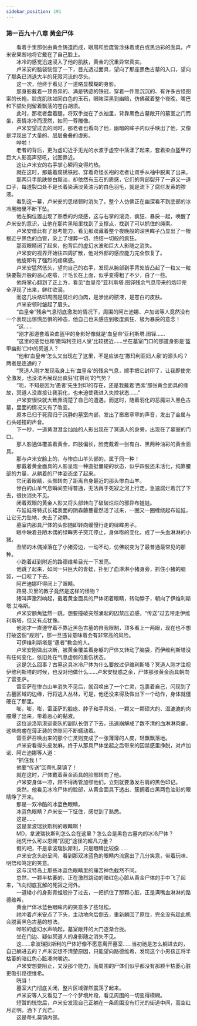 ```yaml
---
sidebar_position: 191
---
```

### 第一百九十八章 黄金尸体  


　　看着手里那张由黄金铸造而成，眼周和脸庞皆涂抹着或白或黑油彩的面具，卢米安果断地将它戴在了自己脸上。  
　　冰冷的感觉迅速浸入了他的肌肤，黄金的沉重异常真实。  
　　卢米安的脑袋恍惚了一下，目光透过面具，望向了那座黑色古墓的入口，望向了那条已消退大半的死寂河流的尽头。  
　　这一次，他终于看见了一道略显模糊的身影。  
　　那身影戴着一顶奇异的、满是锈迹的铁冠，穿着一件黑沉沉的、有许多古怪图案的长袍，脸庞肌肤如同白色的玉石，眼眸深黑到幽暗，仿佛藏着整个夜晚，嘴巴和下颌处则留着飘荡的苍白胡须。  
　　此时，那老者盘着腿，将双手拢在了衣袖里，背靠黑色古墓敞开的墓室之门而坐，表情冰冷而漠然，如同一尊雕像。  
　　卢米安望过去的同时，那老者也看向了他，幽暗的眸子内似乎映出了他，又像是浮现出了大量的、层层叠叠的虚影。  
　　哗啦！  
　　老者的背后，更为虚幻近乎无光的水波于虚空中荡漾了起来，套着染血盔甲的巨大人影高声怒吼，试图靠近。  
　　这让卢米安的右手掌心瞬间变得灼热。  
　　就在这时，那戴着腐锈铁冠、穿着奇怪长袍的老者让双手从袖中脱离了出来。  
　　那两只手肌肤惨白黯淡，却依然有玉石的质感，它们的背部裂开了一道又一道口子，每道裂口处不是长着染满淡黄油污的白色羽毛，就是流下了腐烂发黄的脓液。  
　　看到这一幕，卢米安的思绪顿时消失了，整个人仿佛正在幽深看不到底部的冰冷黑暗里不断下坠。  
　　他左胸位置出现了熟悉的灼烧感，这与右掌的滚烫、疯狂、暴戾一起，唤醒了卢米安的意识，让他在那片黑暗里找到了支撑点，找到了可以抓住的绳索。  
　　卢米安借此有了思考能力，看见那双藏着整个夜晚般的深黑眸子凸显出了一根根近乎黑色的血管，染上了埋葬一切、终结一切般的疯狂。  
　　那双眼睛闭了起来，他背后的虚幻水波和巨大人影随之消失。  
　　卢米安的视界开始往四周扩散，他对外部的感应能力完全恢复了。  
　　他旋即有了强烈的疼痛感。  
　　卢米安猛然低头，望向自己的右手，发现从腕部到手背处皆凸起了一粒又一粒快要裂开般的恶心疙瘩，汗毛长在上面，似乎变得粗了不少，白了一些。  
　　他将掌心翻到了正上方，看见“血皇帝”亚利斯塔.图铎残余气息带来的烙印完全浮现了出来，鲜红欲滴。  
　　而这几块烙印周围是腐烂的血肉，是渗出的脓液，是苍白的皮肤。  
　　卢米安顿时皱起了眉头。  
　　“血皇帝”残余气息彻底激发的情况下，周围的阿芒迪娜、卢加诺等人竟然没有一个表现出惊慌恐惧的神态，他自己也未感应到极度疯狂、极为暴戾的意念！  
　　“这……  
　　“刚才那道套着染血盔甲的身影好像就是‘血皇帝’亚利斯塔.图铎……  
　　“这里的感觉也和‘撒玛利亚妇人泉’比较接近……坐在墓室门口的那道身影是‘盔甲幽影’口中的冥道人？  
　　“他和‘血皇帝’怎么又出现在了这里，不是应该在‘撒玛利亚妇人泉’的源头吗？两者是连通的？  
　　“冥道人刚才发现我身上有‘血皇帝’的残余气息，顺手把它封印了，让我即使完全激发，也没法再展现出疯狂‘红祭司’的气势？  
　　“呃，不知是因为‘愚者’先生封印的存在，还是我戴着‘西索’那张黄金面具的缘故，冥道人没直接让我羽化，也未迫使我进入失控状态……”  
　　卢米安很快就大致弄清楚了自己的遭遇，而这时，随着羽化的恶魔进入黑色古墓，里面的情况又有了改变。  
　　原本已归于死寂归于沉静的墓室内部，发出了窸窸窣窣的声音，发出了金属与石头碰撞的声音。  
　　下一秒，一道黄澄澄金灿灿的人影出现在了冥道人的身旁，出现在了墓室的门口。  
　　那人影通体覆盖着黄金，四肢偏长，脸庞戴着一张有白、黑两种油彩的黄金面具。  
　　那与卢米安脸上的，与惨白山羊头部的，属于同一种！  
　　那戴着黄金面具的人影呈现一种直挺僵硬的状态，似乎四肢还未活化，纯靠腰部的力量，从躺着的尸体姿态坐了起来。  
　　它闭着眼睛，头部转向了距离自身最近的那头惨白山羊。  
　　惨白的山羊气息瞬间变得普通，无法再于死寂之河上行走，急速腐烂着沉了下去，很快消失不见。  
　　闭着双眼的黄金人影又将头部转向了破破烂烂的邪异布娃娃。  
　　布娃娃哥特式长裙表面的阴森藤蔓霍然活了过来，一圈又一圈缠绕起布娃娃，让它无力坠地，失去了动静。  
　　墓室内那具尸体的头部随即转向缓慢行走的绿眸男子。  
　　眼中映着丑陋木偶的绿眸男子突兀停止，身体嘭的变化，成了一头血淋淋的小猪。  
　　丑陋的木偶掉落在了小猪旁边，一动不动，仿佛蜕变为了最普通最常见的那种。  
　　小跑着赶到附近的路德维希目光一下发亮。  
　　他跳了起来，如同一只巨大的青蛙，扑到了血淋淋小猪身旁，抓住小猪的脑袋，一口咬了下去。  
　　阿芒迪娜吓得闭上了眼睛。  
　　路易.贝里的教子竟然是这样的怪物？  
　　猪叫声激烈响起，戴着黄金面具的尸体闭着眼睛，转动脖子，朝向了伊维利斯塔.艾格斯。  
　　卢米安额角猛然一跳，想要撞破突然涌起的囚禁压迫感，“传送”过去带走伊维利斯塔，但又有点犹豫。  
　　他刚才一直遵守着不靠近黑色古墓的自我限制，顶多看上一两眼，现在也不想打破这個“规则”，那一旦违背意味着会有非常高的风险。  
　　可伊维利斯塔是“愚者”教会的人。  
　　卢米安刚做出决断，被黄金覆盖着身躯的尸体又转动了脑袋，而伊维利斯塔没有任何变化，依旧处在气息虚弱的重伤状态。  
　　这是怎么回事？古墓这具冰冷尸体为什么要放过伊维利斯塔？冥道人刚才注视伊维利斯塔的时候，也没对他做什么……卢米安疑惑之余，尸体那张黄金面具朝向了雷亚萨。  
　　雷亚萨在惨白山羊消失不见后，就召唤出了一个亡灵，包裹着自己，闪现到了古墓区域的边缘，行将逃入丛林，可是，他还没来得及做出下一个动作，身体就僵硬在了那里。  
　　嘭，嘭，嘭，雷亚萨的脸庞、脖子和手背处，一颗又一颗硕大的、湿漉漉的肉瘤爆了出来，带着恶心的黏液。  
　　这位派洛斯港巡查队的副队长倒了下去，迅速崩解成了数不清的血淋淋肉瘤，这些肉瘤在薄正装的空隙间不断蠕动着。  
　　雷亚萨召唤出来的那个亡灵则变成了一张薄薄的人皮，轻飘飘落地。  
　　卢米安看得头皮发麻，终于从那具尸体坐起之后带来的囚禁感里挣脱，对卢加诺、阿芒迪娜等人道：  
　　“抓住我！”  
　　他要“传送”回蒂扎莫镇了！  
　　就在这时，尸体戴着黄金面具的脸部转向了他。  
　　卢米安身体一凉，顾不得再管加缪他们，立刻就要激发右肩的黑色印记。  
　　突然，他看见冰冷尸体的脸部，从黄金面具下透出、簇拥着白黑两色油彩的眼睛睁了开来。  
　　那是一双冷酷的冰蓝色眼睛。  
　　冰蓝色眼睛？卢米安一下怔住，感觉到了熟悉。  
　　这是……  
　　这是拿波瑞狄斯利的眼睛啊！  
　　MD，拿波瑞狄斯利怎么会在这里？怎么会是黑色古墓内的冰冷尸体？  
　　祂凭什么可以恩赐“囚犯”途径的超凡力量？  
　　假的吧，不是拿波瑞狄斯利，只是眼睛比较像……  
　　卢米安念头纷呈间，看到那双冰蓝色的眼睛内流露出了几分笑意，带着玩味、明悟和笃定的笑意。  
　　这与汉特岛上那些冰蓝色眼睛里的痛苦神色截然不同。  
　　忽然，一颗半枯萎的、正在激烈跳动的暗红色心脏从黄金尸体的手中飞了起来，飞向彻底瓦解的死寂之河外。  
　　一道矮小的身影青蛙般扑了过去，一把抓住了那颗心脏，正是满嘴血淋淋的路德维希。  
　　黄金尸体冰蓝色眼眸内的笑意多了些轻松。  
　　祂冲着卢米安点了下头，主动地向后倒去，重新躺回了原位，完全没有趁此机会脱离黑色古墓的想法。  
　　哗啦的虚幻水声响起，墓室敞开的大门逐渐合拢。  
　　坐在门边、疑似冥道人的身影随之消失不见。  
　　这……拿波瑞狄斯利的尸体好像不愿意离开墓室……当初祂是怎么躺进去的，自己躺进去的？卢米安想不清楚原因，只能望向路德维希，发现这个小男孩正将半枯萎的暗红色心脏凑向嘴边。  
　　卢米安想要阻止，又没那个能力，而周围的尸体们似乎都没有那颗半枯萎心脏更吸引路德维希。  
　　咣当！  
　　墓室大门彻底关闭，整片区域骤然震荡了起来。  
　　卢米安等人又看见了一个个梦境片段，看见周围的一切变得模糊。  
　　短暂的恍惚后，卢米安发现自己正躺在一条周围没有灯光的街道中间，高空红月正明，洒下了光芒。  
　　这是蒂扎莫镇内部。  
